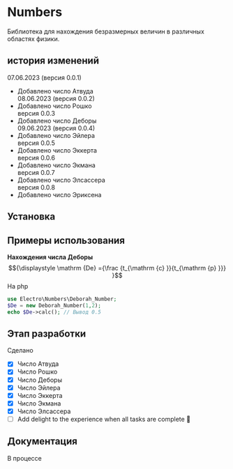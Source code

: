 # Numbers
Библиотека для нахождения безразмерных величин в различных областях физики.
## история изменений
07.06.2023 (версия 0.0.1) <br>
- Добавлено число Атвуда <br>
08.06.2023 (версия 0.0.2) <br>
- Добавлено число Рошко <br>
версия 0.0.3 <br>
- Добавлено число Деборы <br>
09.06.2023 (версия 0.0.4) <br>
- Добавлено число Эйлера <br>
версия 0.0.5 <br>
- Добавлено число Эккерта <br>
версия 0.0.6 <br>
- Добавлено число Экмана <br>
версия 0.0.7 <br>
- Добавлено число Элсассера <br>
версия 0.0.8 <br>
- Добавлено число Эриксена <br>


## Установка

## Примеры использования
**Нахождения числа Деборы**
$${\displaystyle \mathrm {De} ={\frac {t_{\mathrm {c} }}{t_{\mathrm {p} }}} }$$
На php
```php
use Electro\Numbers\Deborah_Number;
$De = new Deborah_Number(1,2);
echo $De->calc(); // Вывод 0.5
```

## Этап разработки
Сделано
- [x] Число Атвуда
- [x] Число Рошко
- [x] Число Деборы
- [x] Число Эйлера
- [x] Число Эккерта
- [x] Число Экмана
- [x] Число Элсассера
- [ ] Add delight to the experience when all tasks are complete :tada:

## Документация
В процессе
